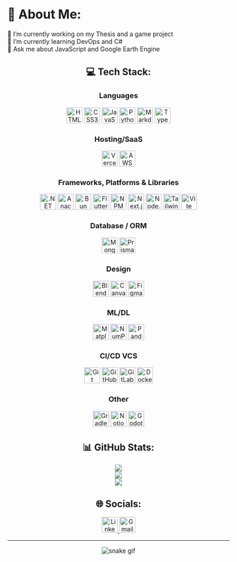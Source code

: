 # 💫 About Me:
🔭 I’m currently working on my Thesis and a game project  
🧠 I’m currently learning DevOps and C#  
💬 Ask me about JavaScript and Google Earth Engine  

<h2 align="center">💻 Tech Stack:</h2>

<h3 align="center">Languages</h3>
<div align="center">
  <img src="https://raw.githubusercontent.com/ZiddanMalik/ZiddanMalik/refs/heads/main/public/icons/socials/html5.svg" width="36" height="36" alt="HTML5" />
  <img src="https://raw.githubusercontent.com/ZiddanMalik/ZiddanMalik/refs/heads/main/public/icons/socials/css.svg" width="36" height="36" alt="CSS3" />
  <img src="https://raw.githubusercontent.com/ZiddanMalik/ZiddanMalik/refs/heads/main/public/icons/socials/javascript.svg" width="36" height="36" alt="JavaScript" />
  <img src="https://raw.githubusercontent.com/ZiddanMalik/ZiddanMalik/refs/heads/main/public/icons/socials/python.svg" width="36" height="36" alt="Python" />
  <img src="https://raw.githubusercontent.com/ZiddanMalik/ZiddanMalik/refs/heads/main/public/icons/socials/markdown.svg" width="36" height="36" alt="Markdown" />

  <img src="https://raw.githubusercontent.com/ZiddanMalik/ZiddanMalik/refs/heads/main/public/icons/socials/typescript.svg" width="36" height="36" alt="TypeScript" />
</div>

<h3 align="center">Hosting/SaaS</h3>
<div align="center">
  <img src="https://raw.githubusercontent.com/ZiddanMalik/ZiddanMalik/refs/heads/main/public/icons/socials/vercel.svg" width="36" height="36" alt="Vercel" />
  <img src="https://raw.githubusercontent.com/ZiddanMalik/ZiddanMalik/refs/heads/main/public/icons/socials/aws.svg" width="36" height="36" alt="AWS" />
</div>

<h3 align="center">Frameworks, Platforms & Libraries</h3>
<div align="center">
  <img src="https://raw.githubusercontent.com/ZiddanMalik/ZiddanMalik/refs/heads/main/public/icons/socials/dotnet.svg" width="36" height="36" alt=".NET" />
  <img src="https://raw.githubusercontent.com/ZiddanMalik/ZiddanMalik/refs/heads/main/public/icons/socials/anaconda.svg" width="36" height="36" alt="Anaconda" />
  <img src="https://raw.githubusercontent.com/ZiddanMalik/ZiddanMalik/refs/heads/main/public/icons/socials/bun.svg" width="36" height="36" alt="Bun" />
  <img src="https://raw.githubusercontent.com/ZiddanMalik/ZiddanMalik/refs/heads/main/public/icons/socials/flutter.svg" width="36" height="36" alt="Flutter" />
  <img src="https://raw.githubusercontent.com/ZiddanMalik/ZiddanMalik/refs/heads/main/public/icons/socials/npm.svg" width="36" height="36" alt="NPM" />
  <img src="https://raw.githubusercontent.com/ZiddanMalik/ZiddanMalik/refs/heads/main/public/icons/socials/nextdotjs.svg" width="36" height="36" alt="Next.js" />
  <img src="https://raw.githubusercontent.com/ZiddanMalik/ZiddanMalik/refs/heads/main/public/icons/socials/nodedotjs.svg" width="36" height="36" alt="Node.js" />
  <img src="https://raw.githubusercontent.com/ZiddanMalik/ZiddanMalik/refs/heads/main/public/icons/socials/tailwindcss.svg" width="36" height="36" alt="Tailwind CSS" />
  <img src="https://raw.githubusercontent.com/ZiddanMalik/ZiddanMalik/refs/heads/main/public/icons/socials/vite.svg" width="36" height="36" alt="Vite" />
</div>

<h3 align="center">Database / ORM</h3>
<div align="center">
  <img src="https://raw.githubusercontent.com/ZiddanMalik/ZiddanMalik/refs/heads/main/public/icons/socials/mongodb.svg" width="36" height="36" alt="MongoDB" />
  <img src="https://raw.githubusercontent.com/ZiddanMalik/ZiddanMalik/refs/heads/main/public/icons/socials/prisma.svg" width="36" height="36" alt="Prisma" />
</div>

<h3 align="center">Design</h3>
<div align="center">
  <img src="https://raw.githubusercontent.com/ZiddanMalik/ZiddanMalik/refs/heads/main/public/icons/socials/blender.svg" width="36" height="36" alt="Blender" />
  <img src="https://raw.githubusercontent.com/ZiddanMalik/ZiddanMalik/refs/heads/main/public/icons/socials/canva.svg" width="36" height="36" alt="Canva" />
  <img src="https://raw.githubusercontent.com/ZiddanMalik/ZiddanMalik/refs/heads/main/public/icons/socials/figma.svg" width="36" height="36" alt="Figma" />
</div>

<h3 align="center">ML/DL</h3>
<div align="center">
  <img src="https://raw.githubusercontent.com/ZiddanMalik/ZiddanMalik/refs/heads/main/public/icons/socials/matplotlib.svg" width="36" height="36" alt="Matplotlib" />
  <img src="https://raw.githubusercontent.com/ZiddanMalik/ZiddanMalik/refs/heads/main/public/icons/socials/numpy.svg" width="36" height="36" alt="NumPy" />
  <img src="https://raw.githubusercontent.com/ZiddanMalik/ZiddanMalik/refs/heads/main/public/icons/socials/pandas.svg" width="36" height="36" alt="Pandas" />
</div>

<h3 align="center">CI/CD VCS</h3>
  <div align="center">
    <img src="https://raw.githubusercontent.com/ZiddanMalik/ZiddanMalik/refs/heads/main/public/icons/socials/git.svg" width="36" height="36" alt="Git" />
    <img src="https://raw.githubusercontent.com/ZiddanMalik/ZiddanMalik/refs/heads/main/public/icons/socials/github-dark.svg" width="36" height="36" alt="GitHub" />
    <img src="https://raw.githubusercontent.com/ZiddanMalik/ZiddanMalik/refs/heads/main/public/icons/socials/gitlab.svg" width="36" height="36" alt="GitLab" />
    <img src="https://raw.githubusercontent.com/ZiddanMalik/ZiddanMalik/refs/heads/main/public/icons/socials/docker.svg" width="36" height="36" alt="Docker" />
  </div>

<h3 align="center">Other</h3>
<div align="center">
  <img src="https://raw.githubusercontent.com/ZiddanMalik/ZiddanMalik/refs/heads/main/public/icons/socials/gradle.svg" width="36" height="36" alt="Gradle" />
  <img src="https://raw.githubusercontent.com/ZiddanMalik/ZiddanMalik/refs/heads/main/public/icons/socials/notion.svg" width="36" height="36" alt="Notion" />
  <img src="https://raw.githubusercontent.com/ZiddanMalik/ZiddanMalik/refs/heads/main/public/icons/socials/godotengine.svg" width="36" height="36" alt="Godot" />
</div>
  
<h2 align="center"> 📊 GitHub Stats:</h2>

<div align="center">
  <img src="https://github-readme-stats.vercel.app/api?username=ZiddanMalik&theme=radical&hide_border=false&include_all_commits=true&count_private=true" /><br/>
  <img src="https://nirzak-streak-stats.vercel.app/?user=ZiddanMalik&theme=radical&hide_border=false" /><br/>
  <img src="https://github-readme-stats.vercel.app/api/top-langs/?username=ZiddanMalik&theme=radical&hide_border=false&include_all_commits=true&count_private=true&layout=compact" />
</div>

<h2 align="center">🌐 Socials:</h2>

<div align="center">
  <a href="https://www.linkedin.com/in/zidanmalik" target="blank" rel="noreferrer">
    <img src="https://raw.githubusercontent.com/ZiddanMalik/ZiddanMalik/refs/heads/main/public/icons/socials/linkedin.svg" width="36" height="36" alt="LinkedIn" />
  </a>
  <a href="mailto:mziddanmalik@gmail.com">
    <img src="https://raw.githubusercontent.com/ZiddanMalik/ZiddanMalik/refs/heads/main/public/icons/socials/gmail.svg" width="36" height="36" alt="Gmail" />
  </a>
</div>

---

<div align="center">
  
  ![snake gif](https://github.com/ZiddanMalik/ZiddanMalik/blob/output/github-snake-dark.svg)
</div>
